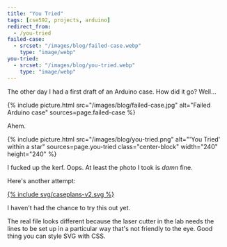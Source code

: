 ```yaml
---
title: "You Tried"
tags: [cse592, projects, arduino]
redirect_from:
  - /you-tried
failed-case:
  - srcset: "/images/blog/failed-case.webp"
    type: "image/webp"
you-tried:
  - srcset: "/images/blog/you-tried.webp"
    type: "image/webp"
---
```


The other day I had a first draft of an Arduino case.  How did it go?  Well...

{% include picture.html src="/images/blog/failed-case.jpg" alt="Failed Arduino case" sources=page.failed-case %}

Ahem.

{% include picture.html src="/images/blog/you-tried.png" alt="'You Tried' within a star" sources=page.you-tried class="center-block" width="240" height="240" %}

I fucked up the kerf.  Oops.  At least the photo I took is *damn* fine.

Here's another attempt:

<style>
main svg g path, main svg g {
    stroke: white;
    stroke-width: 0.9;
}
</style>

<a href="/images/blog/caseplans-v2.svg" alt="Improved case design for an Arduino">{% include svg/caseplans-v2.svg %}</a>

I haven't had the chance to try this out yet.

The real file looks different because the laser cutter in the lab needs the lines to be set up in a particular way that's not friendly to the eye.  Good thing you can style SVG with CSS.